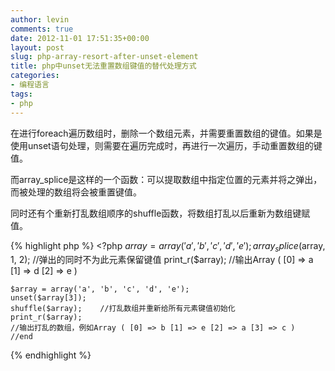 ```yaml
---
author: levin
comments: true
date: 2012-11-01 17:51:35+00:00
layout: post
slug: php-array-resort-after-unset-element
title: php中unset无法重置数组键值的替代处理方式
categories:
- 编程语言
tags:
- php
---
```


在进行foreach遍历数组时，删除一个数组元素，并需要重置数组的键值。如果是使用unset语句处理，则需要在遍历完成时，再进行一次遍历，手动重置数组的键值。

而array\_splice是这样的一个函数：可以提取数组中指定位置的元素并将之弹出，而被处理的数组将会被重置键值。<!-- more -->

同时还有个重新打乱数组顺序的shuffle函数，将数组打乱以后重新为数组键赋值。

{% highlight php %}
    <?php
    $array = array('a', 'b', 'c', 'd', 'e');
    array_splice($array, 1, 2);	//弹出的同时不为此元素保留键值
    print_r($array);
    //输出Array ( [0] => a [1] => d [2] => e )
    
    $array = array('a', 'b', 'c', 'd', 'e');
    unset($array[3]);
    shuffle($array);	//打乱数组并重新给所有元素键值初始化
    print_r($array);
    //输出打乱的数组，例如Array ( [0] => b [1] => e [2] => a [3] => c )
    //end
{% endhighlight %}
